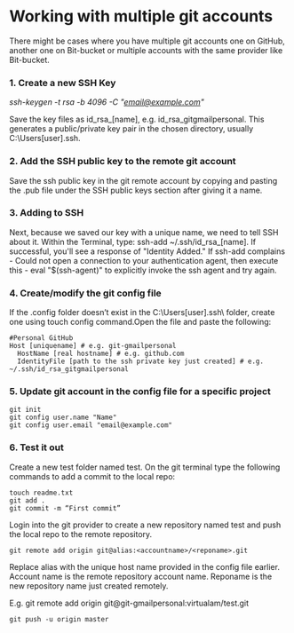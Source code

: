 # Working with multiple git accounts

There might be cases where you have multiple git accounts  one on GitHub, another one on Bit-bucket or multiple accounts with the same provider like Bit-bucket. 

### 1. Create a new SSH Key

*ssh-keygen -t rsa -b 4096 -C "email@example.com"*

Save the key files as id_rsa_[name], e.g. id_rsa_gitgmailpersonal. This generates a public/private key pair in the chosen directory, usually C:\Users\[user]\.ssh\.

### 2. Add the SSH public key to the remote git account

Save the ssh public key in the git remote account by copying and pasting the .pub file under the SSH public keys section after giving it a name. 

### 3. Adding to SSH

Next, because we saved our key with a unique name, we need to tell SSH about it. Within the Terminal, type: ssh-add ~/.ssh/id_rsa_[name]. If successful, you'll see a response of "Identity Added." If ssh-add complains - Could not open a connection to your authentication agent, then execute this - eval "$(ssh-agent)" to explicitly invoke the ssh agent and try again.

### 4. Create/modify the git config file

If the .config folder doesn’t exist in the C:\Users\[user]\.ssh\ folder, create one using touch config command.Open the file and paste the following:

```
#Personal GitHub
Host [uniquename] # e.g. git-gmailpersonal
  HostName [real hostname] # e.g. github.com
  IdentityFile [path to the ssh private key just created] # e.g. ~/.ssh/id_rsa_gitgmailpersonal
```
### 5. Update git account in the config file for a specific project

```
git init
git config user.name "Name"
git config user.email "email@example.com"
```

### 6. Test it out

Create a new test folder named test. On the git terminal type the following commands to add a commit to the local repo:

```
touch readme.txt
git add .
git commit -m “First commit”
```

Login into the git provider to create a new repository named test and push the local repo to the remote repository.

```
git remote add origin git@alias:<accountname>/<reponame>.git
```

Replace alias with the unique host name provided in the config file earlier. Account name is the remote repository account name. Reponame is the new repository name just created remotely.

E.g. git remote add origin git@git-gmailpersonal:virtualam/test.git

```
git push -u origin master
```









